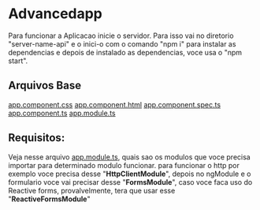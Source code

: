 # Advancedapp

Para funcionar a Aplicacao inicie o servidor. Para isso vai no diretorio "server-name-api" e o inici-o com o comando "npm i" para instalar as dependencias e depois de instalado as dependencias, voce usa o "npm start".

## Arquivos Base
[app.component.css](./src/app/app.component.css)
[app.component.html](./src/app/app.component.html)
[app.component.spec.ts](./src/app/app.component.spec.ts)
[app.component.ts](./src/app/app.component.ts)
[app.module.ts](./src/app/app.module.ts)

## Requisitos: 
Veja nesse arquivo [app.module.ts](./src/app/app.module.ts), quais sao os modulos que voce precisa importar para determinado modulo funcionar.
para funcionar o http por exemplo voce precisa desse "**HttpClientModule**", depois no ngModule e o formulario voce vai precisar desse "**FormsModule**",
caso voce faca uso do Reactive forms, provalvelmente, tera que usar esse "**ReactiveFormsModule**"